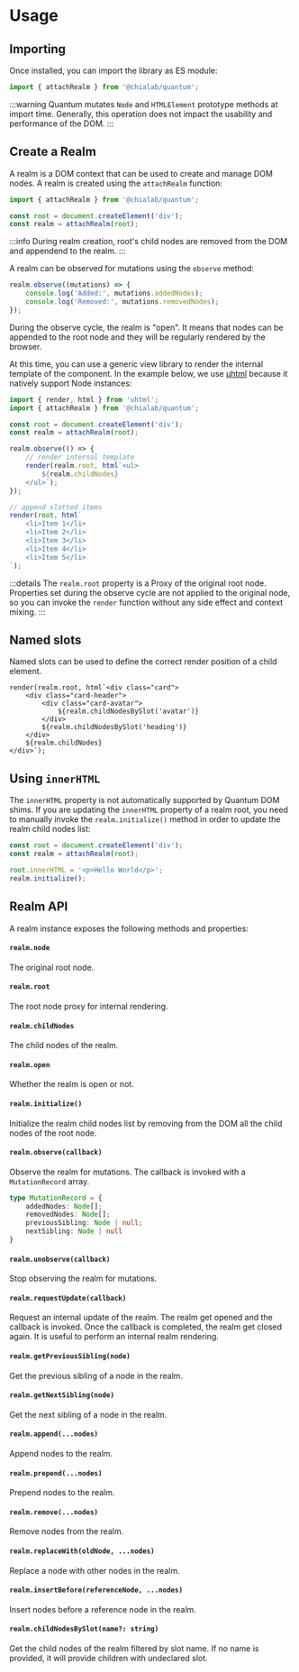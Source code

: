 # Usage

## Importing

Once installed, you can import the library as ES module:

```js
import { attachRealm } from '@chialab/quantum';
```

:::warning
Quantum mutates `Node` and `HTMLElement` prototype methods at import time. Generally, this operation does not impact the usability and performance of the DOM.
:::

## Create a Realm

A realm is a DOM context that can be used to create and manage DOM nodes. A realm is created using the `attachRealm` function:

```js
import { attachRealm } from '@chialab/quantum';

const root = document.createElement('div');
const realm = attachRealm(root);
```

:::info
During realm creation, root's child nodes are removed from the DOM and appendend to the realm.
:::

A realm can be observed for mutations using the `observe` method:

```js
realm.observe((mutations) => {
    console.log('Added:', mutations.addedNodes);
    console.log('Removed:', mutations.removedNodes);
});
```

During the observe cycle, the realm is "open". It means that nodes can be appended to the root node and they will be regularly rendered by the browser.

At this time, you can use a generic view library to render the internal template of the component. In the example below, we use [µhtml](https://github.com/WebReflection/uhtml) because it natively support Node instances:

```js
import { render, html } from 'uhtml';
import { attachRealm } from '@chialab/quantum';

const root = document.createElement('div');
const realm = attachRealm(root);

realm.observe(() => {
    // render internal template
    render(realm.root, html`<ul>
        ${realm.childNodes}
    </ul>`);
});

// append slotted items
render(root, html`
    <li>Item 1</li>
    <li>Item 2</li>
    <li>Item 3</li>
    <li>Item 4</li>
    <li>Item 5</li>
`);
```

:::details
The `realm.root` property is a Proxy of the original root node. Properties set during the observe cycle are not applied to the original node, so you can invoke the `render` function without any side effect and context mixing.
:::

## Named slots

Named slots can be used to define the correct render position of a child element.

```tsx
render(realm.root, html`<div class="card">
    <div class="card-header">
        <div class="card-avatar">
            ${realm.childNodesBySlot('avatar')}
        </div>
        ${realm.childNodesBySlot('heading')}
    </div>
    ${realm.childNodes}
</div>`);
```

## Using `innerHTML`

The `innerHTML` property is not automatically supported by Quantum DOM shims. If you are updating the `innerHTML` property of a realm root, you need to manually invoke the `realm.initialize()` method in order to update the realm child nodes list:

```js
const root = document.createElement('div');
const realm = attachRealm(root);

root.innerHTML = '<p>Hello World</p>';
realm.initialize();
```

## Realm API

A realm instance exposes the following methods and properties:

#### `realm.node`

The original root node.

#### `realm.root`

The root node proxy for internal rendering.

#### `realm.childNodes`

The child nodes of the realm.

#### `realm.open`

Whether the realm is open or not.

#### `realm.initialize()`

Initialize the realm child nodes list by removing from the DOM all the child nodes of the root node.

#### `realm.observe(callback)`

Observe the realm for mutations. The callback is invoked with a `MutationRecord` array.

```ts
type MutationRecord = {
    addedNodes: Node[];
    removedNodes: Node[];
    previousSibling: Node | null;
    nextSibling: Node | null
}
```

#### `realm.unobserve(callback)`

Stop observing the realm for mutations.

#### `realm.requestUpdate(callback)`

Request an internal update of the realm. The realm get opened and the callback is invoked. Once the callback is completed, the realm get closed again. It is useful to perform an internal realm rendering.

#### `realm.getPreviousSibling(node)`

Get the previous sibling of a node in the realm.

#### `realm.getNextSibling(node)`

Get the next sibling of a node in the realm.

#### `realm.append(...nodes)`

Append nodes to the realm.

#### `realm.prepend(...nodes)`

Prepend nodes to the realm.

#### `realm.remove(...nodes)`

Remove nodes from the realm.

#### `realm.replaceWith(oldNode, ...nodes)`

Replace a node with other nodes in the realm.

#### `realm.insertBefore(referenceNode, ...nodes)`

Insert nodes before a reference node in the realm.

#### `realm.childNodesBySlot(name?: string)`

Get the child nodes of the realm filtered by slot name. If no name is provided, it will provide children with undeclared slot.
